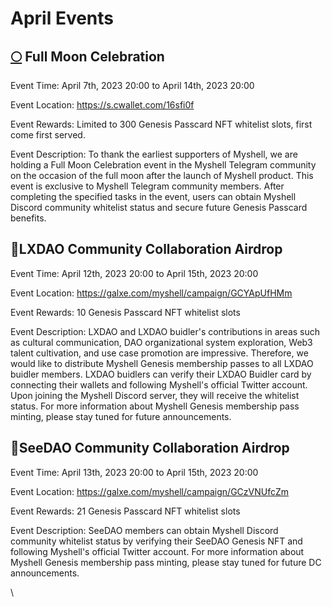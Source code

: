# April Events

## [🌕](https://emojipedia.org/full-moon/) Full Moon Celebration

Event Time: April 7th, 2023 20:00 to April 14th, 2023 20:00

Event Location: https://s.cwallet.com/16sfi0f

Event Rewards: Limited to 300 Genesis Passcard NFT whitelist slots, first come first served.

Event Description: To thank the earliest supporters of Myshell, we are holding a Full Moon Celebration event in the Myshell Telegram community on the occasion of the full moon after the launch of Myshell product. This event is exclusive to Myshell Telegram community members. After completing the specified tasks in the event, users can obtain Myshell Discord community whitelist status and secure future Genesis Passcard benefits.

## 🤝LXDAO Community Collaboration Airdrop

Event Time: April 12th, 2023 20:00 to April 15th, 2023 20:00

Event Location: https://galxe.com/myshell/campaign/GCYApUfHMm

Event Rewards: 10 Genesis Passcard NFT whitelist slots

Event Description: LXDAO and LXDAO buidler's contributions in areas such as cultural communication, DAO organizational system exploration, Web3 talent cultivation, and use case promotion are impressive. Therefore, we would like to distribute Myshell Genesis membership passes to all LXDAO buidler members. LXDAO buidlers can verify their LXDAO Buidler card by connecting their wallets and following Myshell's official Twitter account. Upon joining the Myshell Discord server, they will receive the whitelist status. For more information about Myshell Genesis membership pass minting, please stay tuned for future announcements.

## 🤝SeeDAO Community Collaboration Airdrop

Event Time: April 13th, 2023 20:00 to April 15th, 2023 20:00

Event Location: https://galxe.com/myshell/campaign/GCzVNUfcZm

Event Rewards: 21 Genesis Passcard NFT whitelist slots

Event Description: SeeDAO members can obtain Myshell Discord community whitelist status by verifying their SeeDAO Genesis NFT and following Myshell's official Twitter account. For more information about Myshell Genesis membership pass minting, please stay tuned for future DC announcements.

\
